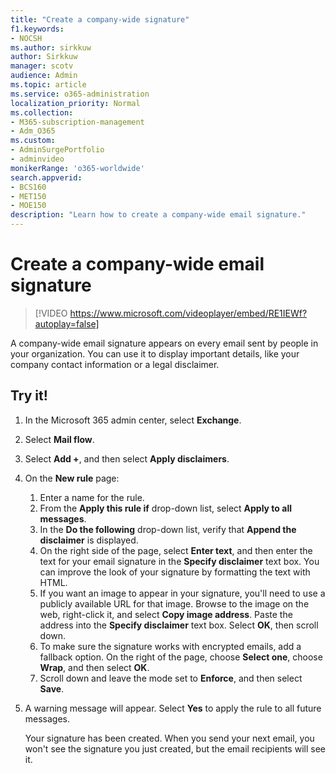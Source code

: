```yaml
---
title: "Create a company-wide signature"
f1.keywords:
- NOCSH
ms.author: sirkkuw
author: Sirkkuw
manager: scotv
audience: Admin
ms.topic: article
ms.service: o365-administration
localization_priority: Normal
ms.collection: 
- M365-subscription-management 
- Adm_O365
ms.custom: 
- AdminSurgePortfolio
- adminvideo
monikerRange: 'o365-worldwide'
search.appverid:
- BCS160
- MET150
- MOE150
description: "Learn how to create a company-wide email signature."
---
```


# Create a company-wide email signature

> [!VIDEO https://www.microsoft.com/videoplayer/embed/RE1IEWf?autoplay=false]

A company-wide email signature appears on every email sent by people in your organization. You can use it to display important details, like your company contact information or a legal disclaimer. 

## Try it!

1. In the Microsoft 365 admin center, select **Exchange**.
1. Select **Mail flow**.
1. Select **Add +**, and then select **Apply disclaimers**.
1. On the **New rule** page:
    1. Enter a name for the rule.
    1. From the **Apply this rule if** drop-down list, select **Apply to all messages**.
    1. In the **Do the following** drop-down list, verify that **Append the disclaimer** is displayed.
    1. On the right side of the page, select **Enter text**, and then enter the text for your email signature in the **Specify disclaimer** text box. You can improve the look of your signature by formatting the text with HTML.
    1. If you want an image to appear in your signature, you'll need to use a publicly available URL for that image. Browse to the image on the web, right-click it, and select **Copy image address**. Paste the address into the **Specify disclaimer** text box. Select **OK**, then scroll down.
    1. To make sure the signature works with encrypted emails, add a fallback option. On the right of the page, choose **Select one**, choose **Wrap**, and then select **OK**.
    1. Scroll down and leave the mode set to **Enforce**, and then select **Save**.
1. A warning message will appear. Select **Yes** to apply the rule to all future messages.

    Your signature has been created. When you send your next email, you won't see the signature you just created, but the email recipients will see it.